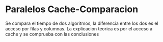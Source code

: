 # Paralelos Cache-Comparacion
Se compara el tiempo de dos algoritmos, la diferencia entre los dos es el acceso por filas y columnas.
La explicacion teorica es por el acceso a cache y se comprueba con las conclusiones
